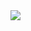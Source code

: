<img src="https://github-readme-stats-yuichi-arais-projects-44c0b78d.vercel.app/api/top-langs/?username=u1aryz&layout=donut&theme=github_dark_dimmed" />
